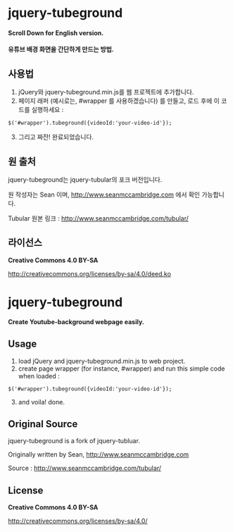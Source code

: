 # jquery-tubeground

#### Scroll Down for English version.

**유튜브 배경 화면을 간단하게 만드는 방법.**

사용법
---
1. jQuery와 jquery-tubeground.min.js를 웹 프로젝트에 추가합니다.
2. 페이지 래퍼 (예시로는, #wrapper 를 사용하겠습니다) 를 만들고, 로드 후에 이 코드를 실행하세요 :
  
  ```
  $('#wrapper').tubeground({videoId:'your-video-id'});
  ```
3. 그리고 짜잔! 완료되었습니다.

원 출처
---
jquery-tubeground는 jquery-tubular의 포크 버전입니다.

원 작성자는 Sean 이며, http://www.seanmccambridge.com 에서 확인 가능합니다.

Tubular 원본 링크 : http://www.seanmccambridge.com/tubular/

라이선스
----
**Creative Commons 4.0 BY-SA**

http://creativecommons.org/licenses/by-sa/4.0/deed.ko


# jquery-tubeground

**Create Youtube-background webpage easily.**

Usage
---
1. load jQuery and jquery-tubeground.min.js to web project.
2. create page wrapper (for instance, #wrapper) and run this simple code when loaded :
  
  ```
  $('#wrapper').tubeground({videoId:'your-video-id'});
  ```
3. and voila! done.

Original Source
---
jquery-tubeground is a fork of jquery-tubluar.

Originally written by Sean, http://www.seanmccambridge.com

Source : http://www.seanmccambridge.com/tubular/

License
---
**Creative Commons 4.0 BY-SA**

http://creativecommons.org/licenses/by-sa/4.0/
